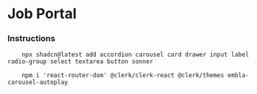 # Job Portal 


### Instructions

```
    npx shadcn@latest add accordion carousel card drawer input label radio-group select textarea button sonner 
```

```
    npm i 'react-router-dom' @clerk/clerk-react @clerk/themes embla-carousel-autoplay 
```